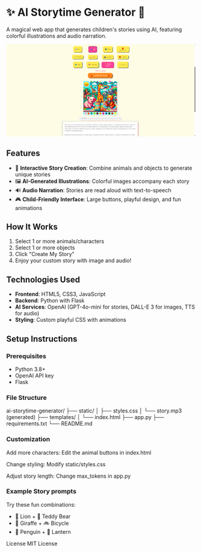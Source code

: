 # ✨ AI Storytime Generator 🧸

A magical web app that generates children's stories using AI, featuring colorful illustrations and audio narration.

![App Screenshot](images/app_screenshot.png) <!-- Add your screenshot URL here -->


## Features

- 🎨 **Interactive Story Creation**: Combine animals and objects to generate unique stories
- 🖼️ **AI-Generated Illustrations**: Colorful images accompany each story
- 🔊 **Audio Narration**: Stories are read aloud with text-to-speech
- 🎮 **Child-Friendly Interface**: Large buttons, playful design, and fun animations

## How It Works

1. Select 1 or more animals/characters
2. Select 1 or more objects
3. Click "Create My Story"
4. Enjoy your custom story with image and audio!

## Technologies Used

- **Frontend**: HTML5, CSS3, JavaScript
- **Backend**: Python with Flask
- **AI Services**: OpenAI (GPT-4o-mini for stories, DALL-E 3 for images, TTS for audio)
- **Styling**: Custom playful CSS with animations

## Setup Instructions

### Prerequisites
- Python 3.8+
- OpenAI API key
- Flask

### File Structure

ai-storytime-generator/
├── static/
│   ├── styles.css
│   └── story.mp3 (generated)
├── templates/
│   └── index.html
├── app.py
├── requirements.txt
└── README.md

### Customization

Add more characters: Edit the animal buttons in index.html

Change styling: Modify static/styles.css

Adjust story length: Change max_tokens in app.py

### Example Story prompts
Try these fun combinations:

- 🦁 Lion + 🧸 Teddy Bear
- 🦒 Giraffe + 🚲 Bicycle
- 🐧 Penguin + 🏮 Lantern

License
MIT License

